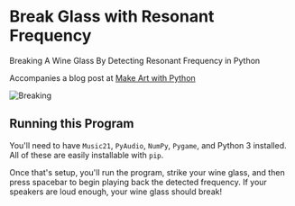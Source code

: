 # Break Glass with Resonant Frequency

Breaking A Wine Glass By Detecting Resonant Frequency in Python

Accompanies a blog post at [Make Art with Python](https://www.makeartwithpython.com/blog/break-glass-with-resonant-frequency/)

![Breaking](https://github.com/burningion/break-glass-with-resonant-frequency/raw/master/images/animate.gif)

## Running this Program

You'll need to have `Music21`, `PyAudio`, `NumPy`, `Pygame`, and Python 3 installed. All of these are easily installable with `pip`.

Once that's setup, you'll run the program, strike your wine glass, and then press spacebar to begin playing back the detected frequency. If your speakers are loud enough, your wine glass should break!
